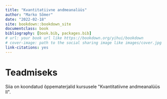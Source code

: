 ```yaml
--- 
title: "Kvantitatiivne andmeanalüüs"
author: "Marko Sõmer"
date: "2022-02-18"
site: bookdown::bookdown_site
documentclass: book
bibliography: [book.bib, packages.bib]
# url: your book url like https://bookdown.org/yihui/bookdown
# cover-image: path to the social sharing image like images/cover.jpg
link-citations: yes
---
```


# Teadmiseks

Siia on koondatud õppematerjalid kursusele "Kvantitatiivne andmeanalüüs II".







